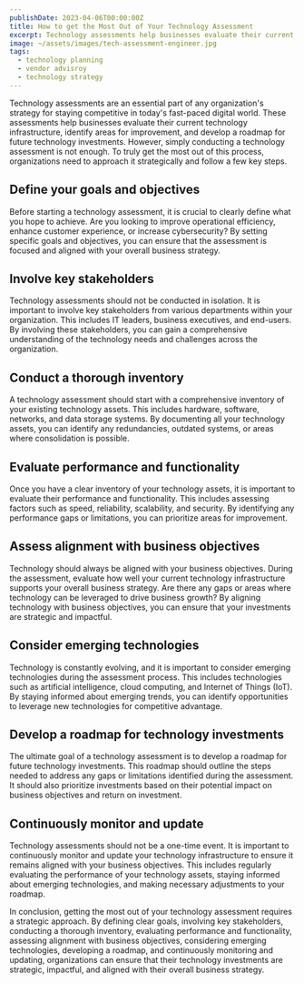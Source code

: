 ```yaml
---
publishDate: 2023-04-06T00:00:00Z
title: How to get the Most Out of Your Technology Assessment
excerpt: Technology assessments help businesses evaluate their current technology infrastructure, identify areas for improvement, and develop a roadmap for future technology investments.
image: ~/assets/images/tech-assessment-engineer.jpg
tags:
  - technology planning
  - vendor advisroy
  - technology strategy
---
```

Technology assessments are an essential part of any organization's strategy for staying competitive in today's fast-paced digital world. These assessments help businesses evaluate their current technology infrastructure, identify areas for improvement, and develop a roadmap for future technology investments. However, simply conducting a technology assessment is not enough. To truly get the most out of this process, organizations need to approach it strategically and follow a few key steps.

## Define your goals and objectives

Before starting a technology assessment, it is crucial to clearly define what you hope to achieve. Are you looking to improve operational efficiency, enhance customer experience, or increase cybersecurity? By setting specific goals and objectives, you can ensure that the assessment is focused and aligned with your overall business strategy.

## Involve key stakeholders

Technology assessments should not be conducted in isolation. It is important to involve key stakeholders from various departments within your organization. This includes IT leaders, business executives, and end-users. By involving these stakeholders, you can gain a comprehensive understanding of the technology needs and challenges across the organization.

## Conduct a thorough inventory

A technology assessment should start with a comprehensive inventory of your existing technology assets. This includes hardware, software, networks, and data storage systems. By documenting all your technology assets, you can identify any redundancies, outdated systems, or areas where consolidation is possible.

## Evaluate performance and functionality

Once you have a clear inventory of your technology assets, it is important to evaluate their performance and functionality. This includes assessing factors such as speed, reliability, scalability, and security. By identifying any performance gaps or limitations, you can prioritize areas for improvement.

## Assess alignment with business objectives

Technology should always be aligned with your business objectives. During the assessment, evaluate how well your current technology infrastructure supports your overall business strategy. Are there any gaps or areas where technology can be leveraged to drive business growth? By aligning technology with business objectives, you can ensure that your investments are strategic and impactful.

## Consider emerging technologies

Technology is constantly evolving, and it is important to consider emerging technologies during the assessment process. This includes technologies such as artificial intelligence, cloud computing, and Internet of Things (IoT). By staying informed about emerging trends, you can identify opportunities to leverage new technologies for competitive advantage.

## Develop a roadmap for technology investments

The ultimate goal of a technology assessment is to develop a roadmap for future technology investments. This roadmap should outline the steps needed to address any gaps or limitations identified during the assessment. It should also prioritize investments based on their potential impact on business objectives and return on investment.

## Continuously monitor and update

Technology assessments should not be a one-time event. It is important to continuously monitor and update your technology infrastructure to ensure it remains aligned with your business objectives. This includes regularly evaluating the performance of your technology assets, staying informed about emerging technologies, and making necessary adjustments to your roadmap.

In conclusion, getting the most out of your technology assessment requires a strategic approach. By defining clear goals, involving key stakeholders, conducting a thorough inventory, evaluating performance and functionality, assessing alignment with business objectives, considering emerging technologies, developing a roadmap, and continuously monitoring and updating, organizations can ensure that their technology investments are strategic, impactful, and aligned with their overall business strategy.
